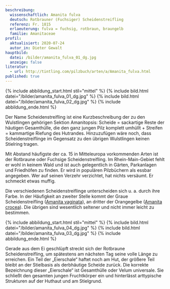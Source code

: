 ```yaml
---
beschreibung:
  wissenschaftlich: Amanita fulva
  deutsch: Rotbrauner (Fuchsiger) Scheidenstreifling
  referenz: Fr. 1815
  erlaeuterung: fulva = fuchsig, rotbraun, braungelb
  familie: Amanitaceae
profil:
  aktualisiert: 2020-07-24
  autor_in: Dieter Gewalt
hauptbild:
  datei: /bilder/amanita_fulva_01_dg.jpg
  anzeige: false
literatur:
  - url: http://tintling.com/pilzbuch/arten/a/Amanita_fulva.html
published: true
---
```

{% include abbildung_start.html stil="mittel" %}
{% include bild.html datei="/bilder/amanita_fulva_01_dg.jpg" %}
{% include bild.html datei="/bilder/amanita_fulva_02_dg.jpg" %}
{% include abbildung_ende.html %}

Der Name Scheidenstreifling ist eine Kurzbeschreibung der zu den Wulstlingen gehörigen Sektion Amanitopsis: Scheide = sackartige Reste der häutigen Gesamthülle, die den ganz jungen Pilz komplett umhüllt + Streifen = kammartige Riefung des Hutrandes. Hinzuzufügen wäre noch, dass Scheidenstreiflinge im Gegensatz zu den übrigen Wulstlingen keinen Stielring tragen.

Mit Abstand häufigste der ca. 15 in Mitteleuropa vorkommenden Arten ist der Rotbraune oder Fuchsige Scheidenstreifling. Im Rhein-Main-Gebiet fehlt er wohl in keinem Wald und ist auch gelegentlich in Gärten, Parkanlagen und Friedhöfen zu finden. Er wird in populären Pilzbüchern als essbar angegeben. Wer auf seinen Verzehr verzichtet, hat nichts versäumt. Er schmeckt etwas muffig.

Die verschiedenen Scheidenstreiflinge unterscheiden sich u. a. durch ihre Farbe. In der Häufigkeit an zweiter Stelle kommt der Graue Scheidenstreifling ([Amanita vaginata](/pilze/amanita-vaginata-grauer-scheidenstreifling)), an dritter der Orangegelbe ([Amanita crocea](/pilze/amanita-crocea-orangegelber-scheidenstreifling)). Die übrigen sind wesentlich seltener und nicht immer leicht zu bestimmen.

{% include abbildung_start.html stil="mittel" %}
{% include bild.html datei="/bilder/amanita_fulva_04_dg.jpg" %}
{% include bild.html datei="/bilder/amanita_fulva_03_dg.jpg" %}
{% include abbildung_ende.html %}

Gerade aus dem Ei geschlüpft streckt sich der Rotbraune Scheidenstreifling, um spätestens am nächsten Tag seine volle Länge zu erreichen. Ein Teil der „Eierschale“ haftet noch am Hut, der größere Teil bleibt an der Stielbasis als derbhäutige Scheide zurück. Die korrekte Bezeichnung dieser „Eierschale“ ist Gesamthülle oder Velum universale. Sie schließt den gesamten jungen Fruchtkörper ein und hinterlässt arttypische Strukturen auf der Huthaut und am Stielgrund.